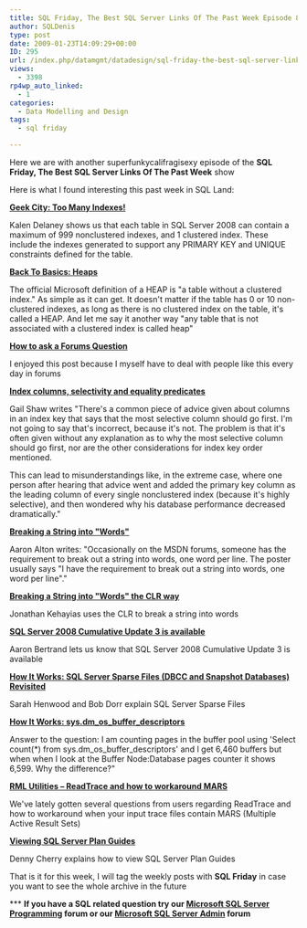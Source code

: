 ```yaml
---
title: SQL Friday, The Best SQL Server Links Of The Past Week Episode 8
author: SQLDenis
type: post
date: 2009-01-23T14:09:29+00:00
ID: 295
url: /index.php/datamgmt/datadesign/sql-friday-the-best-sql-server-links-of-8/
views:
  - 3398
rp4wp_auto_linked:
  - 1
categories:
  - Data Modelling and Design
tags:
  - sql friday

---
```

Here we are with another superfunkycalifragisexy episode of the **SQL Friday, The Best SQL Server Links Of The Past Week** show
  
Here is what I found interesting this past week in SQL Land:

**[Geek City: Too Many Indexes!][1]**
  
Kalen Delaney shows us that each table in SQL Server 2008 can contain a maximum of 999 nonclustered indexes, and 1 clustered index. These include the indexes generated to support any PRIMARY KEY and UNIQUE constraints defined for the table.

**[Back To Basics: Heaps][2]**
  
The official Microsoft definition of a HEAP is "a table without a clustered index." As simple as it can get. It doesn't matter if the table has 0 or 10 non-clustered indexes, as long as there is no clustered index on the table, it's called a HEAP. And let me say it another way "any table that is not associated with a clustered index is called heap"

**[How to ask a Forums Question][3]**
  
I enjoyed this post because I myself have to deal with people like this every day in forums

**[Index columns, selectivity and equality predicates][4]**
  
Gail Shaw writes "There's a common piece of advice given about columns in an index key that says that the most selective column should go first. I'm not going to say that's incorrect, because it's not. The problem is that it's often given without any explanation as to why the most selective column should go first, nor are the other considerations for index key order mentioned.

This can lead to misunderstandings like, in the extreme case, where one person after hearing that advice went and added the primary key column as the leading column of every single nonclustered index (because it's highly selective), and then wondered why his database performance decreased dramatically."

**[Breaking a String into "Words"][5]**
  
Aaron Alton writes: "Occasionally on the MSDN forums, someone has the requirement to break out a string into words, one word per line. The poster usually says "I have the requirement to break out a string into words, one word per line"."

**[Breaking a String into "Words" the CLR way][6]**
  
Jonathan Kehayias uses the CLR to break a string into words

**[SQL Server 2008 Cumulative Update 3 is available][7]**
  
Aaron Bertrand lets us know that SQL Server 2008 Cumulative Update 3 is available

**[How It Works: SQL Server Sparse Files (DBCC and Snapshot Databases) Revisited][8]**
  
Sarah Henwood and Bob Dorr explain SQL Server Sparse Files

**[How It Works: sys.dm\_os\_buffer_descriptors][9]**
  
Answer to the question: I am counting pages in the buffer pool using 'Select count(*) from sys.dm\_os\_buffer_descriptors' and I get 6,460 buffers but when when I look at the Buffer Node:Database pages counter it shows 6,599. Why the difference?"

**[RML Utilities – ReadTrace and how to workaround MARS][10]**
  
We've lately gotten several questions from users regarding ReadTrace and how to workaround when your input trace files contain MARS (Multiple Active Result Sets)

**[Viewing SQL Server Plan Guides][11]**
  
Denny Cherry explains how to view SQL Server Plan Guides



That is it for this week, I will tag the weekly posts with **SQL Friday** in case you want to see the whole archive in the future

\*** **If you have a SQL related question try our [Microsoft SQL Server Programming][12] forum or our [Microsoft SQL Server Admin][13] forum**<ins></ins>

 [1]: http://sqlblog.com/blogs/kalen_delaney/archive/2009/01/18/too-many-indexes.aspx
 [2]: http://sankarreddy.spaces.live.com/Blog/cns!1F1B61765691B5CD!323.entry
 [3]: http://sqlblog.com/blogs/jonathan_kehayias/archive/2009/01/19/how-to-ask-a-forums-question.aspx
 [4]: http://feeds.feedburner.com/~r/SqlInTheWild/~3/516800275/
 [5]: http://feedproxy.google.com/~r/TheHobt/~3/Lk-YxdQ8qu4/breaking-string-into-words.html
 [6]: http://sqlblog.com/blogs/jonathan_kehayias/archive/2009/01/20/breaking-a-string-into-words-the-clr-way.aspx
 [7]: http://sqlblog.com/blogs/aaron_bertrand/archive/2009/01/20/sql-server-2008-cumulative-update-3-is-available.aspx
 [8]: http://blogs.msdn.com/psssql/archive/2009/01/20/how-it-works-sql-server-sparse-files-dbcc-and-snapshot-databases-revisited.aspx
 [9]: http://blogs.msdn.com/psssql/archive/2009/01/21/how-it-works-sys-dm-os-buffer-descriptors.aspx
 [10]: http://blogs.msdn.com/psssql/archive/2009/01/21/prb-rml-utilities-readtrace-and-how-to-workaround-mars.aspx
 [11]: http://itknowledgeexchange.techtarget.com/sql-server/viewing-sql-server-plan-guides/
 [12]: http://forum.lessthandot.com/viewforum.php?f=17
 [13]: http://forum.lessthandot.com/viewforum.php?f=22